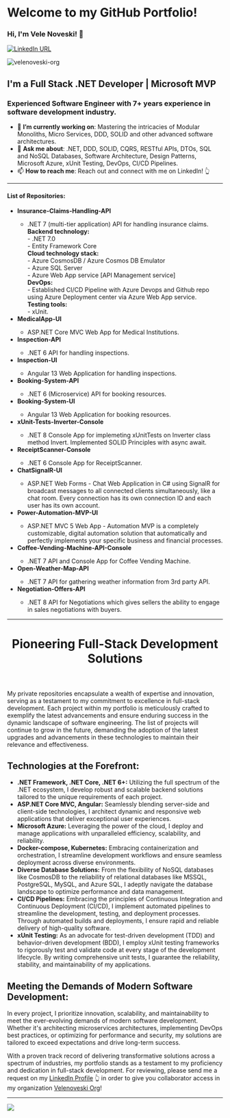 # Welcome to my GitHub Portfolio! 

### Hi, I'm Vele Noveski! 👋

[![LinkedIn URL](https://img.shields.io/badge/LinkedIn-Connect-blue?logo=linkedin&style=for-the-badge)](https://www.linkedin.com/in/velenoveski)
<p align="left"> <img src="https://komarev.com/ghpvc/?username=velenoveski-org&label=Profile%20views&color=0e75b6&style=flat" alt="velenoveski-org" /> </p>

## **I'm a Full Stack .NET Developer | Microsoft MVP**

### Experienced Software Engineer with 7+ years experience in software development industry.
- 🎯 **I’m currently working on**: Mastering the intricacies of Modular Monoliths, Micro Services, DDD, SOLID and other advanced software architectures.
- 💬 **Ask me about**: .NET, DDD, SOLID, CQRS, RESTful APIs, DTOs, SQL and NoSQL Databases, Software Architecture, Design Patterns, Microsoft Azure, xUnit Testing, DevOps, CI/CD Pipelines.
- 📫 **How to reach me**: Reach out and connect with me on LinkedIn! 👆
<hr/>
<h4>List of Repositories: </h4>
<ul>
  <li><b>Insurance-Claims-Handling-API</b></li></li>
    <ul>
       <li>.NET 7 (multi-tier application) API for handling insurance claims.</li>
<b>Backend technology:</b><br>
- .NET 7.0<br>
- Entity Framework Core<br>
<b>Cloud technology stack: </b><br>
- Azure CosmosDB / Azure Cosmos DB Emulator<br>
- Azure SQL Server<br>
- Azure Web App service [API Management service]<br>
<b>DevOps:</b><br>
- Established CI/CD Pipeline with Azure Devops and Github repo using Azure Deployment center via Azure Web App service.<br>
 <b>Testing tools:</b><br>
- xUnit.<br>
    </ul> 
    <li><b>MedicalApp-UI</b></li>
      <ul>
       <li>ASP.NET Core MVC Web App for Medical Institutions.</li>
    </ul> 
  <li><b>Inspection-API</b></li>
      <ul>
       <li>.NET 6 API for handling inspections.</li>
    </ul> 
  <li><b>Inspection-UI</b></li>
    <ul>
         <li>Angular 13 Web Application for handling inspections.</li>
    </ul> 
  <li><b>Booking-System-API</b></li>
     <ul>
       <li>.NET 6 (Microservice) API for booking resources.</li>
    </ul> 
  <li><b>Booking-System-UI</b></li>
   <ul>
     <li> Angular 13 Web Application for booking resources.</li>
    </ul> 
  <li><b>xUnit-Tests-Inverter-Console</b></li> 
    <ul>
      <li> .NET 8 Console App for implemeting xUnitTests on Inverter class method Invert. Implemented SOLID Principles with async await.</li>
    </ul> 
  <li><b>ReceiptScanner-Console</b></li> 
    <ul>
      <li> .NET 6 Console App for ReceiptScanner.</li>
    </ul> 
      <li><b>ChatSignalR-UI</b></li> 
    <ul>
     <li>ASP.NET Web Forms - Chat Web Application in C# using SignalR for broadcast messages to all connected clients simultaneously, like a chat room. Every connection has its own connection ID and each user has its own account.</li>
    </ul>  
      <li><b>Power-Automation-MVP-UI </b></li> 
    <ul>
     <li>ASP.NET MVC 5 Web App - Automation MVP is a completely customizable, digital automation solution that automatically and perfectly implements your specific business and financial processes.</li>
    </ul>  
    <li><b>Coffee-Vending-Machine-API-Console</b></li> 
    <ul>
     <li> .NET 7 API and Console App for Coffee Vending Machine.</li>
    </ul>
    <li><b>Open-Weather-Map-API</b></li> 
    <ul>
     <li> .NET 7 API for gathering weather information from 3rd party API.</li>
    </ul> 
    <li><b>Negotiation-Offers-API</b></li> 
    <ul>
     <li> .NET 8 API for Negotiations which gives sellers the ability to engage in sales negotiations with buyers.</li>
    </ul> 
</ul>
<hr/>

<body>
  <header>
    <h1>Pioneering Full-Stack Development Solutions</h1>
  </header>

  <section>
    <p>My private repositories encapsulate a wealth of expertise and innovation, serving as a testament to my commitment to excellence in full-stack development. Each project within my portfolio is meticulously crafted to exemplify the latest advancements and ensure enduring success in the dynamic landscape of software engineering. The list of projects will continue to grow in the future, demanding the adoption of the latest upgrades and advancements in these technologies to maintain their relevance and effectiveness.</p>
  </section>

  <section>
    <h2>Technologies at the Forefront:</h2>
    <ul>
      <li><strong>.NET Framework, .NET Core, .NET 6+:</strong> Utilizing the full spectrum of the .NET ecosystem, I develop robust and scalable backend solutions tailored to the unique requirements of each project.</li>
      <li><strong>ASP.NET Core MVC, Angular:</strong> Seamlessly blending server-side and client-side technologies, I architect dynamic and responsive web applications that deliver exceptional user experiences.</li>
      <li><strong>Microsoft Azure:</strong> Leveraging the power of the cloud, I deploy and manage applications with unparalleled efficiency, scalability, and reliability.</li>
      <li><strong>Docker-compose, Kubernetes:</strong> Embracing containerization and orchestration, I streamline development workflows and ensure seamless deployment across diverse environments.</li>
      <li><strong>Diverse Database Solutions:</strong> From the flexibility of NoSQL databases like CosmosDB to the reliability of relational databases like MSSQL, PostgreSQL, MySQL, and Azure SQL, I adeptly navigate the database landscape to optimize performance and data management.</li>
      <li><strong>CI/CD Pipelines:</strong> Embracing the principles of Continuous Integration and Continuous Deployment (CI/CD), I implement automated pipelines to streamline the development, testing, and deployment processes. Through automated builds and deployments, I ensure rapid and reliable delivery of high-quality software.</li>
      <li><strong>xUnit Testing:</strong> As an advocate for test-driven development (TDD) and behavior-driven development (BDD), I employ xUnit testing frameworks to rigorously test and validate code at every stage of the development lifecycle. By writing comprehensive unit tests, I guarantee the reliability, stability, and maintainability of my applications.</li>
    </ul>
  </section>

  <section>
    <h2>Meeting the Demands of Modern Software Development:</h2>
    <p>In every project, I prioritize innovation, scalability, and maintainability to meet the ever-evolving demands of modern software development. Whether it's architecting microservices architectures, implementing DevOps best practices, or optimizing for performance and security, my solutions are tailored to exceed expectations and drive long-term success.</p>
  </section>

  <footer>
    <p>With a proven track record of delivering transformative solutions across a spectrum of industries, my portfolio stands as a testament to my proficiency and dedication in full-stack development. For reviewing, please send me a request on my <a href="https://www.linkedin.com/in/velenoveski/">LinkedIn Profile</a> 👆 in order to give you collaborator access in my organization <a href="https://github.com/velenoveski-org/">Velenoveski Org</a>!</p>
  </footer>

</body>
</html>


<hr/>
<a href="https://github.com/velenoveski">
  <img src="https://github-readme-stats.vercel.app/api?username=velenoveski&count_private=true&show_icons=true&hide=stars" />
</a>
